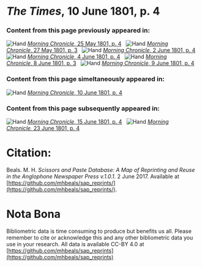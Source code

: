 # *The Times*, 10 June 1801, p. 4  
  
### Content from this page previously appeared in:  
![Hand](http://scissorsandpaste.net/wp-content/uploads/2017/06/smallhandpointer.png) [*Morning Chronicle*, 25 May 1801, p. 4](https://mhbeals.github.io/sap_html/Morning-Chronicle/Morning-Chronicle-25-May-1801-p-4)  
![Hand](http://scissorsandpaste.net/wp-content/uploads/2017/06/smallhandpointer.png) [*Morning Chronicle*, 27 May 1801, p. 3](https://mhbeals.github.io/sap_html/Morning-Chronicle/Morning-Chronicle-27-May-1801-p-3)  
![Hand](http://scissorsandpaste.net/wp-content/uploads/2017/06/smallhandpointer.png) [*Morning Chronicle*, 2 June 1801, p. 4](https://mhbeals.github.io/sap_html/Morning-Chronicle/Morning-Chronicle-2-June-1801-p-4)  
![Hand](http://scissorsandpaste.net/wp-content/uploads/2017/06/smallhandpointer.png) [*Morning Chronicle*, 4 June 1801, p. 4](https://mhbeals.github.io/sap_html/Morning-Chronicle/Morning-Chronicle-4-June-1801-p-4)  
![Hand](http://scissorsandpaste.net/wp-content/uploads/2017/06/smallhandpointer.png) [*Morning Chronicle*, 8 June 1801, p. 3](https://mhbeals.github.io/sap_html/Morning-Chronicle/Morning-Chronicle-8-June-1801-p-3)  
![Hand](http://scissorsandpaste.net/wp-content/uploads/2017/06/smallhandpointer.png) [*Morning Chronicle*, 9 June 1801, p. 4](https://mhbeals.github.io/sap_html/Morning-Chronicle/Morning-Chronicle-9-June-1801-p-4)  
  
### Content from this page simeltaneously appeared in:  
![Hand](http://scissorsandpaste.net/wp-content/uploads/2017/06/smallhandpointer.png) [*Morning Chronicle*, 10 June 1801, p. 4](https://mhbeals.github.io/sap_html/Morning-Chronicle/Morning-Chronicle-10-June-1801-p-4)  
  
### Content from this page subsequently appeared in:  
![Hand](http://scissorsandpaste.net/wp-content/uploads/2017/06/smallhandpointer.png) [*Morning Chronicle*, 15 June 1801, p. 4](https://mhbeals.github.io/sap_html/Morning-Chronicle/Morning-Chronicle-15-June-1801-p-4)  
![Hand](http://scissorsandpaste.net/wp-content/uploads/2017/06/smallhandpointer.png) [*Morning Chronicle*, 23 June 1801, p. 4](https://mhbeals.github.io/sap_html/Morning-Chronicle/Morning-Chronicle-23-June-1801-p-4)  


# Citation: 

Beals. M. H. *Scissors and Paste Database: A Map of Reprinting and Reuse in the Anglophone Newspaper Press v.1.0.1.* 2 June 2017. Available at [https://github.com/mhbeals/sap_reprints/](https://github.com/mhbeals/sap_reprints/). 

# Nota Bona

Bibliometric data is time consuming to produce but benefits us all. Please remember to cite or acknowledge this and any other bibliometric data you use in your research. All data is available CC-BY 4.0 at [https://github.com/mhbeals/sap_reprints](https://github.com/mhbeals/sap_reprints)